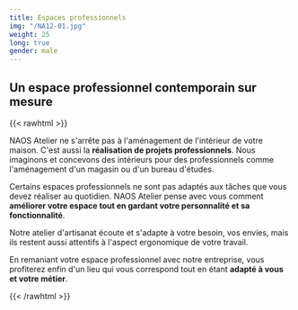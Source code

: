 ```yaml
---
title: Espaces professionnels
img: "/NA12-01.jpg"
weight: 25
long: true
gender: male
---
```


## Un espace professionnel contemporain sur mesure

{{< rawhtml >}}
<div class="two-cols">
  <div class="col">
    <p>NAOS Atelier ne s&#39;arrête pas à l&#39;aménagement de l&#39;intérieur de votre maison. C&#39;est aussi la <strong>réalisation de projets professionnels</strong>. Nous imaginons et concevons des intérieurs pour des professionnels comme l&#39;aménagement d&#39;un magasin ou d&#39;un bureau d&#39;études.</p>
    <p>Certains espaces professionnels ne sont pas adaptés aux tâches que vous devez réaliser au quotidien. NAOS Atelier pense avec vous comment <strong>améliorer votre espace tout en gardant votre personnalité et sa fonctionnalité</strong>.</p>
  </div>
  <div class="col">
    <p>Notre atelier d&#39;artisanat écoute et s&#39;adapte à votre besoin, vos envies, mais ils restent aussi attentifs à l&#39;aspect ergonomique de votre travail.</p>
    <p>En remaniant votre espace professionnel avec notre entreprise, vous profiterez enfin d&#39;un lieu qui vous correspond tout en étant <strong>adapté à vous et votre métier</strong>.</p>
  </div>
</div>
{{< /rawhtml >}}